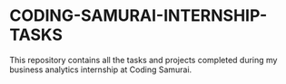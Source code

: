 # CODING-SAMURAI-INTERNSHIP-TASKS
This  repository contains all the tasks and projects completed during my business analytics internship at Coding Samurai.
